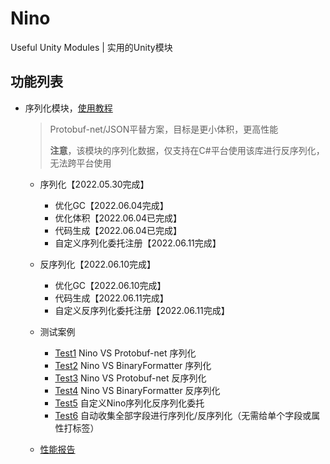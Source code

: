 # Nino
Useful Unity Modules | 实用的Unity模块


## 功能列表

- 序列化模块，[使用教程](Docs/Serialization.md)
  > Protobuf-net/JSON平替方案，目标是更小体积，更高性能
  >
  > **注意**，该模块的序列化数据，仅支持在C#平台使用该库进行反序列化，无法跨平台使用
  - 序列化【2022.05.30完成】
    - 优化GC【2022.06.04完成】
    - 优化体积【2022.06.04已完成】
    - 代码生成【2022.06.04已完成】
    - 自定义序列化委托注册【2022.06.11完成】
  - 反序列化【2022.06.10完成】
  
    - 优化GC【2022.06.10完成】
    - 代码生成【2022.06.11完成】
    - 自定义反序列化委托注册【2022.06.11完成】
  - 测试案例
    - [Test1](Nino/Assets/Nino/Test/Editor/Serialization/Test1.cs) Nino VS Protobuf-net 序列化
    - [Test2](Nino/Assets/Nino/Test/Editor/Serialization/Test2.cs) Nino VS BinaryFormatter 序列化
    - [Test3](Nino/Assets/Nino/Test/Editor/Serialization/Test3.cs) Nino VS Protobuf-net 反序列化
    - [Test4](Nino/Assets/Nino/Test/Editor/Serialization/Test4.cs) Nino VS BinaryFormatter 反序列化
    - [Test5](Nino/Assets/Nino/Test/Editor/Serialization/Test5.cs) 自定义Nino序列化反序列化委托
    - [Test6](Nino/Assets/Nino/Test/Editor/Serialization/Test6.cs) 自动收集全部字段进行序列化/反序列化（无需给单个字段或属性打标签）
  - [性能报告](Performance/Serialization.md)
